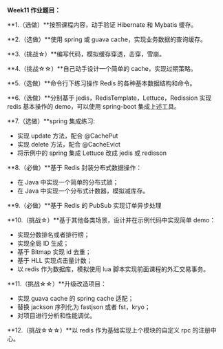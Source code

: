 **Week11 作业题目：**

**1.（选做）**按照课程内容，动手验证 Hibernate 和 Mybatis 缓存。

**2.（选做）**使用 spring 或 guava cache，实现业务数据的查询缓存。

**3.（挑战☆）**编写代码，模拟缓存穿透，击穿，雪崩。

**4.（挑战☆☆）**自己动手设计一个简单的 cache，实现过期策略。

**5.（选做）**命令行下练习操作 Redis 的各种基本数据结构和命令。

**6.（选做）**分别基于 jedis，RedisTemplate，Lettuce，Redission 实现 redis 基本操作的 demo，可以使用 spring-boot 集成上述工具。

**7.（选做）**spring 集成练习:

- 实现 update 方法，配合 @CachePut
- 实现 delete 方法，配合 @CacheEvict
- 将示例中的 spring 集成 Lettuce 改成 jedis 或 redisson

**8.（必做）**基于 Redis 封装分布式数据操作：

- 在 Java 中实现一个简单的分布式锁；
- 在 Java 中实现一个分布式计数器，模拟减库存。

**9.（必做）**基于 Redis 的 PubSub 实现订单异步处理

**10.（挑战☆）**基于其他各类场景，设计并在示例代码中实现简单 demo：

- 实现分数排名或者排行榜；
- 实现全局 ID 生成；
- 基于 Bitmap 实现 id 去重；
- 基于 HLL 实现点击量计数；
- 以 redis 作为数据库，模拟使用 lua 脚本实现前面课程的外汇交易事务。

**11.（挑战☆☆）**升级改造项目：

- 实现 guava cache 的 spring cache 适配；
- 替换 jackson 序列化为 fastjson 或者 fst，kryo；
- 对项目进行分析和性能调优。

**12.（挑战☆☆☆）**以 redis 作为基础实现上个模块的自定义 rpc 的注册中心。